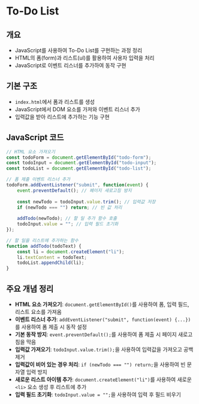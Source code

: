 # To-Do List

## 개요
- JavaScript를 사용하여 To-Do List를 구현하는 과정 정리
- HTML의 폼(form)과 리스트(ul)를 활용하여 사용자 입력을 처리
- JavaScript로 이벤트 리스너를 추가하여 동작 구현

## 기본 구조
- `index.html`에서 폼과 리스트를 생성
- JavaScript에서 DOM 요소를 가져와 이벤트 리스너 추가
- 입력값을 받아 리스트에 추가하는 기능 구현

## JavaScript 코드

```javascript
// HTML 요소 가져오기
const todoForm = document.getElementById("todo-form");
const todoInput = document.getElementById("todo-input");
const todoList = document.getElementById("todo-list");

// 폼 제출 이벤트 리스너 추가
todoForm.addEventListener("submit", function(event) {
    event.preventDefault(); // 페이지 새로고침 방지
    
    const newTodo = todoInput.value.trim(); // 입력값 저장
    if (newTodo === "") return; // 빈 값 처리
    
    addTodo(newTodo); // 할 일 추가 함수 호출
    todoInput.value = ""; // 입력 필드 초기화
});

// 할 일을 리스트에 추가하는 함수
function addTodo(todoText) {
    const li = document.createElement("li");
    li.textContent = todoText;
    todoList.appendChild(li);
}
```

## 주요 개념 정리
- **HTML 요소 가져오기**: `document.getElementById()`를 사용하여 폼, 입력 필드, 리스트 요소를 가져옴
- **이벤트 리스너 추가**: `addEventListener("submit", function(event) {...})`를 사용하여 폼 제출 시 동작 설정
- **기본 동작 방지**: `event.preventDefault();`를 사용하여 폼 제출 시 페이지 새로고침을 막음
- **입력값 가져오기**: `todoInput.value.trim();`을 사용하여 입력값을 가져오고 공백 제거
- **입력값이 비어 있는 경우 처리**: `if (newTodo === "") return;`을 사용하여 빈 문자열 입력 방지
- **새로운 리스트 아이템 추가**: `document.createElement("li")`를 사용하여 새로운 `<li>` 요소 생성 후 리스트에 추가
- **입력 필드 초기화**: `todoInput.value = "";`을 사용하여 입력 후 필드 비우기